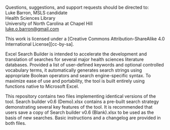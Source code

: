 Questions, suggestions, and support requests should be directed to:  
Luke Barron, MSLS candidate  
Health Sciences Library  
University of North Carolina at Chapel Hill  
luke.o.barron@gmail.com  

This work is licensed under a
[Creative Commons Attribution-ShareAlike 4.0 International License][cc-by-sa].

Excel Search Builder is intended to accelerate the development and translation of searches for several major health sciences literature databases. Provided a list of user-defined keywords and optional controlled vocabulary terms, it automatically generates search strings using appropriate Boolean operators and search engine-specific syntax. To maximize ease of use and portability, the tool is built entirely using functions native to Microsoft Excel. 

This repository contains two files implementing identical versions of the tool. Search builder v0.6 (Demo).xlsx contains a pre-built search strategy demonstrating several key features of the tool. It is recommended that users save a copy of Search builder v0.6 (Blank).xlsx to be used as the basis of new searches. Basic instructions and a changelog are provided in both files. 
